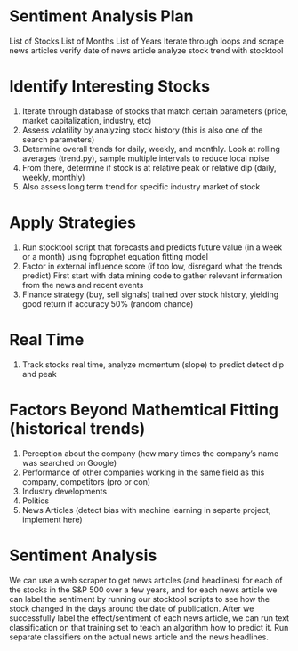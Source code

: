 
Sentiment Analysis Plan
=======================
List of Stocks
List of Months
List of Years
Iterate through loops and scrape news articles 
verify date of news article
analyze stock trend with stocktool





Identify Interesting Stocks
===========================
1. Iterate through database of stocks that match certain parameters (price, market capitalization, industry, etc)
2. Assess volatility by analyzing stock history (this is also one of the search parameters)
3. Determine overall trends for daily, weekly, and monthly. Look at rolling averages (trend.py), sample multiple intervals to reduce local noise
4. From there, determine if stock is at relative peak or relative dip (daily, weekly, monthly)
5. Also assess long term trend for specific industry market of stock



Apply Strategies
=================
1. Run stocktool script that forecasts and predicts future value (in a week or a month) using fbprophet equation fitting model 
2. Factor in external influence score (if too low, disregard what the trends predict)
	First start with data mining code to gather relevant information from the news and recent events
3. Finance strategy (buy, sell signals) trained over stock history, yielding good return if accuracy  50% (random chance)

Real Time
=========
1. Track stocks real time, analyze momentum (slope) to predict detect dip and peak


Factors Beyond Mathemtical Fitting (historical trends)
======================================================
1. Perception about the company (how many times the company’s name was searched on Google)
2. Performance of other companies working in the same field as this company, competitors (pro or con)
3. Industry developments
4. Politics
5. News Articles (detect bias with machine learning in separte project, implement here)


Sentiment Analysis
==================
We can use a web scraper to get news articles (and headlines) for each of the stocks in the S&P 500 over a few years, and for each news article we can label the sentiment by running our stocktool scripts to see how the stock changed in the days around the date of publication. After we successfully label the effect/sentiment of each news article, we can run text classification on that training set to teach an algorithm how to predict it. Run separate classifiers on the actual news article and the news headlines. 




